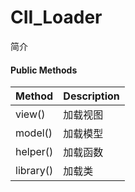 # CII\_Loader

简介

#### Public Methods

| Method | Description |
| :--- | :--- |
| view\(\) | 加载视图 |
| model\(\) | 加载模型 |
| helper\(\) | 加载函数 |
| library\(\) | 加载类 |



